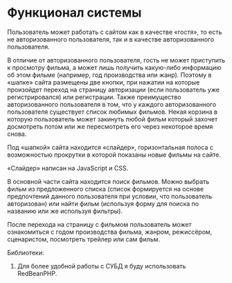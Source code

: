 # Функционал системы

Пользователь может работать с сайтом как в качестве «гостя», то есть не авторизованного пользователя, так и в качестве авторизованного пользователя.

В отличие от авторизованного пользователя, гость не может приступить к просмотру фильма, а может лишь получить какую-либо информацию об этом фильме (например, год производства или жанр). Поэтому в «шапке» сайта размещены две кнопки, при нажатии на которые произойдет переход на страницу авторизации (если пользователь уже регистрировался) или регистрации. Также преимущество авторизованного пользователя в том, что у каждого авторизованного пользователя существует список любимых фильмов. Некая корзина в которую пользователь может закинуть любой фильм который захочет досмотреть потом или же пересмотреть его через некоторое время снова.

Под «шапкой» сайта находится «слайдер», горизонтальная полоса с возможностью прокрутки в которой показаны новые фильмы на сайте.

«Слайдер» написан на JavaScript и CSS.

В основной части сайта находится поиск фильмов. Можно выбрать фильм из предложенного списка (список формируется на основе предпочтений данного пользователя при условии, что пользователь авторизован) или найти фильм (используя форму для поиска по названию или же используя фильтры).

После перехода на страницу с фильмом пользователь может ознакомиться с годом производства фильма, жанром, режиссёром, сценаристом, посмотреть трейлер или сам фильм.

Библиотеки:

1) Для более удобной работы с СУБД я буду использовать RedBeanPHP.